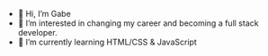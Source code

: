 - 👋 Hi, I’m Gabe
- 👀 I’m interested in changing my career and becoming a full stack developer.
- 🌱 I’m currently learning HTML/CSS & JavaScript


<!---
b4gabe/b4gabe is a ✨ special ✨ repository because its `README.md` (this file) appears on your GitHub profile.
You can click the Preview link to take a look at your changes.
--->
